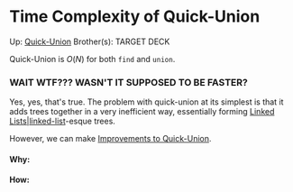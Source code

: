 # Time Complexity of Quick-Union

Up: [Quick-Union](quick-union)
Brother(s):
TARGET DECK

Quick-Union is $O(N)$ for both `find` and `union`. 

### WAIT WTF??? WASN'T IT SUPPOSED TO BE FASTER?

Yes, yes, that's true. The problem with quick-union at its simplest is that it adds trees together in a very inefficient way, essentially forming [Linked Lists|linked-list](linked_lists|linked-list)-esque trees. 

However, we can make [Improvements to Quick-Union](improvements_to_quick-union).

































#### Why:
#### How:









